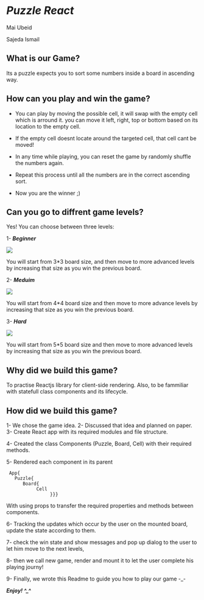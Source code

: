 # **_Puzzle React_**

Mai Ubeid

Sajeda Ismail

## **What is our Game?**

Its a puzzle expects you to sort some numbers inside a board in ascending way.

## **How can you play and win the game?**

- You can play by moving the possible cell, it will swap with the empty cell which is arround it. you can move it left, right, top or bottom based on its location to the empty cell.

- If the empty cell doesnt locate around the targeted cell, that cell cant be moved!
- In any time while playing, you can reset the game by randomly shuffle the numbers again.

- Repeat this process until all the numbers are in the correct ascending sort.

- Now you are the winner ;)

## **Can you go to diffrent game levels?**

Yes! You can choose between three levels:

1- **_Beginner_**

![](https://media1.giphy.com/media/l3V0tEzAQrbG7CQow/200w.webp?cid=790b761180d92708ab0caa8986b62a4282cfc2344da04f2d&rid=200w.webp)

You will start from 3\*3 board size, and then move to more advanced levels by increasing that size as you win the previous board.

2- **_Meduim_**

![](https://media2.giphy.com/media/d1E1szXDsHUs3WvK/200w.webp?cid=790b7611a125c633cc631274754d6c2ecc2329477ecbb3d7&rid=200w.webp)

You will start from 4\*4 board size and then move to more advance levels by increasing that size as you win the previous board.

3- **_Hard_**

![](https://media0.giphy.com/media/l0ExvMqtnw7aTzPCE/200w.webp?cid=790b7611a125c633cc631274754d6c2ecc2329477ecbb3d7&rid=200w.webp)

You will start from 5\*5 board size and then move to more advanced levels by increasing that size as you win the previous board.

## **Why did we build this game?**

To practise Reactjs library for client-side rendering. Also, to be fammiliar with statefull class components and its lifecycle.

## **How did we build this game?**

1- We chose the game idea.
2- Discussed that idea and planned on paper.
3- Create React app with its required modules and file structure.

4- Created the class Components (Puzzle, Board, Cell) with their required methods.

5- Rendered each component in its parent

     App{
       Puzzle{
          Board{
               Cell
                    }}}

With using props to transfer the required properties and methods between components.

6- Tracking the updates which occur by the user on the mounted board, update the state according to them.

7- check the win state and show messages and pop up dialog to the user to let him move to the next levels,

8- then we call new game, render and mount it to let the user complete his playing journy!

9- Finally, we wrote this Readme to guide you how to play our game -\_-

**_Enjoy! ^\_^_**
